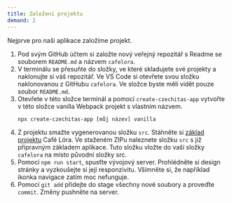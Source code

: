 ```yaml
---
title: Založení projektu
demand: 2
---
```


Nejprve pro naši aplikace založíme projekt.

1. Pod svým GitHub účtem si založte nový veřejný repozitář s Readme se souborem `README.md` a názvem `cafelora`.
1. V terminálu se přesuňte do složky, ve které skladujete své projekty a naklonujte si váš repozitář. Ve VS Code si otevřete svou složku naklonovanou z GitHubu `cafelora`. Ve složce byste měli vidět pouze soubor `README.md`.
1. Otevřete v této složce terminál a pomocí `create-czechitas-app` vytvořte v této složce vanilla Webpack projekt s vlastním názvem.
   ```sh
   npx create-czechitas-app [můj název] vanilla
   ```
1. Z projektu smažte vygenerovanou složku `src`. Stáhněte si [základ projektu](https://github.com/Czechitas-podklady-WEB/cafelora-zadani/archive/main.zip) Café Lóra. Ve staženém ZIPu naleznete složku `src` s již připravným základem aplikace. Tuto složku vložte do vaší složky `cafelora` na místo původní složky src.
1. Pomocí `npm run start`, spusťte vývojový server. Prohlédněte si design stránky a vyzkoušejte si její responzivitu. Všimněte si, že například ikonka navigace zatím moc nefunguje.
1. Pomocí `git add` přidejte do stage všechny nové soubory a proveďte `commit`. Změny pushněte na server.
